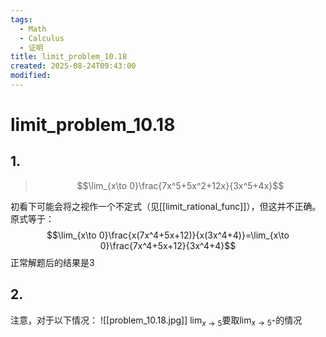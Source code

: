 ```yaml
---
tags:
  - Math
  - Calculus
  - 证明
title: limit_problem_10.18
created: 2025-08-24T09:43:00
modified:
---
```

# limit_problem_10.18

## 1.

>$$\lim_{x\to 0}\frac{7x^5+5x^2+12x}{3x^5+4x}$$

初看下可能会将之视作一个不定式（见[[limit_rational_func]]），但这并不正确。原式等于：
$$\lim_{x\to 0}\frac{x(7x^4+5x+12)}{x(3x^4+4)}=\lim_{x\to 0}\frac{7x^4+5x+12}{3x^4+4}$$
正常解题后的结果是3

## 2.
注意，对于以下情况：
![[problem_10.18.jpg]]
$\lim_{x\to 5}$要取$\lim_{x\to 5^+}$的情况